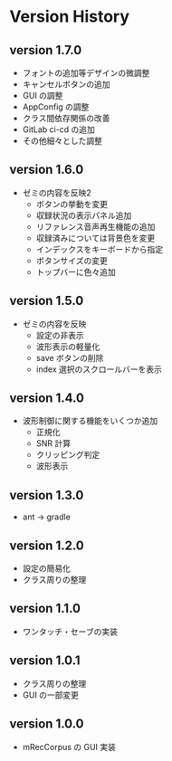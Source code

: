 # Version History

## version 1.7.0

* フォントの追加等デザインの微調整
* キャンセルボタンの追加
* GUI の調整
* AppConfig の調整
* クラス間依存関係の改善
* GitLab ci-cd の追加
* その他細々とした調整

## version 1.6.0

* ゼミの内容を反映2
  * ボタンの挙動を変更
  * 収録状況の表示パネル追加
  * リファレンス音声再生機能の追加
  * 収録済みについては背景色を変更
  * インデックスをキーボードから指定
  * ボタンサイズの変更
  * トップバーに色々追加

## version 1.5.0

* ゼミの内容を反映
  * 設定の非表示
  * 波形表示の軽量化
  * save ボタンの削除
  * index 選択のスクロールバーを表示

## version 1.4.0

* 波形制御に関する機能をいくつか追加
  * 正規化
  * SNR 計算
  * クリッピング判定
  * 波形表示

## version 1.3.0

* ant -> gradle

## version 1.2.0

* 設定の簡易化
* クラス周りの整理

## version 1.1.0

* ワンタッチ・セーブの実装

## version 1.0.1

* クラス周りの整理
* GUI の一部変更

## version 1.0.0

* mRecCorpus の GUI 実装
